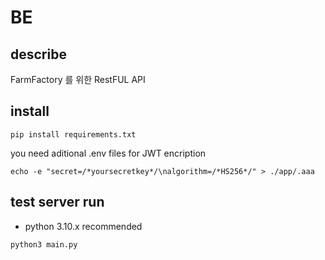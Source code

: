 # BE

## describe

FarmFactory 를 위한 RestFUL API

## install
```
pip install requirements.txt
```
you need aditional .env files for JWT encription

```
echo -e "secret=/*yoursecretkey*/\nalgorithm=/*HS256*/" > ./app/.aaa
```

## test server run
 - python 3.10.x recommended
```
python3 main.py
```
